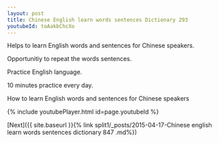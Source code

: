 ```yaml
---
layout: post
title: Chinese English learn words sentences Dictionary 293 
youtubeId: toAakbChcXo
---
```

 
 
Helps to learn English words and sentences for Chinese speakers.

Opportunitiy to repeat the words sentences. 

Practice English language. 
 
10 minutes practice every day. 
 
How to learn English words and sentences for Chinese speakers 
 
{% include youtubePlayer.html id=page.youtubeId %}
 
 
[Next]({{ site.baseurl }}{% link  split1/_posts/2015-04-17-Chinese english learn words sentences dictionary 847 .md%})
 
